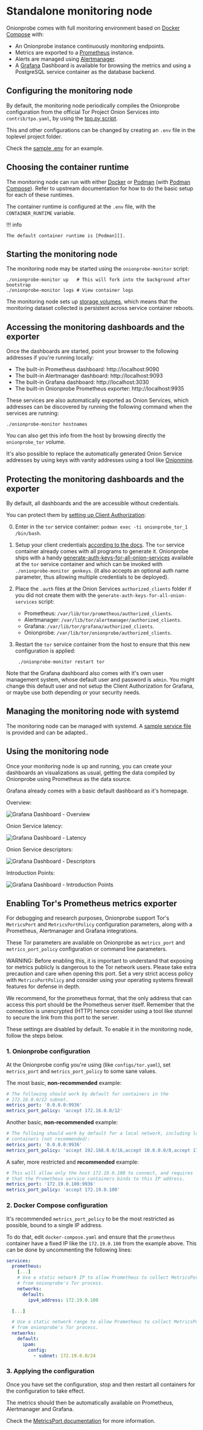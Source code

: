# Standalone monitoring node

Onionprobe comes with full monitoring environment based on [Docker
Compose](https://docs.docker.com/compose/) with:

* An Onionprobe instance continuously monitoring endpoints.
* Metrics are exported to a [Prometheus](https://prometheus.io) instance.
* Alerts are managed using [Alertmanager](https://prometheus.io/docs/alerting/latest/alertmanager/).
* A [Grafana](https://grafana.com) Dashboard is available for browsing the
  metrics and using a PostgreSQL service container as the database backend.

## Configuring the monitoring node

By default, the monitoring node periodically compiles the Onionprobe configuration
from the official Tor Project Onion Services into `contrib/tpo.yaml`, by using
the [tpo.py script][].

This and other configurations can be changed by creating an `.env` file in the
toplevel project folder.

Check the [sample .env][] for an example.

[tpo.py script]: api/helpers.md#tpo
[sample .env]: https://gitlab.torproject.org/tpo/onion-services/onionprobe/-/blob/main/configs/env.sample

## Choosing the container runtime

The monitoring node can run with either [Docker][] or [Podman][] (with [Podman
Compose][]). Refer to upstream documentation for how to do the basic setup for
each of these runtimes.

The container runtime is configured at the `.env` file, with the
`CONTAINER_RUNTIME` variable.

!!! info

    The default container runtime is [Podman][].

[Docker]: https://docker.com
[Podman]: https://podman.io
[Podman Compose]: https://github.com/containers/podman-compose

## Starting the monitoring node

The monitoring node may be started using the `onionprobe-monitor` script:

    ./onionprobe-monitor up   # This will fork into the background after bootstrap
    ./onionprobe-monitor logs # View container logs

The monitoring node sets up [storage
volumes](https://docs.docker.com/storage/volumes/), which means that the
monitoring dataset collected is persistent across service container reboots.

## Accessing the monitoring dashboards and the exporter

Once the dashboards are started, point your browser to the following addresses
if you're running locally:

* The built-in Prometheus   dashboard: http://localhost:9090
* The built-in Alertmanager dashboard: http://localhost:9093
* The built-in Grafana      dashboard: http://localhost:3030
* The built-in Onionprobe   Prometheus exporter: http://localhost:9935

These services are also automatically exported as Onion Services,
which addresses can be discovered by running the following command
when the services are running:

    ./onionprobe-monitor hostnames

You can also get this info from the host by browsing directly the
`onionprobe_tor` volume.

It's also possible to replace the automatically generated Onion Service
addresses by using keys with vanity addresses using a tool like
[Onionmine](https://gitlab.torproject.org/tpo/onion-services/onionmine).

## Protecting the monitoring dashboards and the exporter

By default, all dashboards and the are accessible without credentials.

You can protect them by [setting up Client
Authorization](https://community.torproject.org/onion-services/advanced/client-auth/):

0. Enter in the `tor` service container: `podman exec -ti onionprobe_tor_1 /bin/bash`.
1. Setup your client credentials [according to the docs](https://community.torproject.org/onion-services/advanced/client-auth/).
   The `tor` service container already comes with all programs to generate it.
   Onionprobe ships with a handy [generate-auth-keys-for-all-onion-services][]
   available at the `tor` service container and which can be invoked with
   `./onionprobe-monitor genkeys`.
   (it also accepts an optional auth name parameter, thus allowing multiple
   credentials to be deployed).
2. Place the `.auth` files at the Onion Services `authorized_clients` folder if you did not
   create them with the `generate-auth-keys-for-all-onion-services` script:
    * Prometheus: `/var/lib/tor/prometheus/authorized_clients`.
    * Alertmanager: `/var/lib/tor/alertmanager/authorized_clients`.
    * Grafana: `/var/lib/tor/grafana/authorized_clients`.
    * Onionprobe: `/var/lib/tor/onionprobe/authorized_clients`.
3. Restart the `tor` service container from the host to ensure that this new
   configuration is applied:

        ./onionprobe-monitor restart tor

Note that the Grafana dashboard also comes with it's own user management system,
whose default user and password is `admin`. You might change this default user
and not setup the Client Authorization for Grafana, or maybe use both depending
or your security needs.

[generate-auth-keys-for-all-onion-services]: https://gitlab.torproject.org/tpo/onion-services/onionprobe/-/blob/main/scripts/generate-auth-keys-for-all-onion-services

## Managing the monitoring node with systemd

The monitoring node can be managed with systemd.
A [sample service file][] is provided
and can be adapted..

[sample service file]: https://gitlab.torproject.org/tpo/onion-services/onionprobe/-/blob/main/configs/systemd/onionprobe-monitor.service

## Using the monitoring node

Once your monitoring node is up and running, you can create your dashboards an
visualizations as usual, getting the data compiled by Onionprobe using
Prometheus as the data source.

Grafana already comes with a basic default dashboard as it's homepage.

Overview:

![](assets/dashboard/overview.png "Grafana Dashboard - Overview")

Onion Service latency:

![](assets/dashboard/latency.png "Grafana Dashboard - Latency")

Onion Service descriptors:

![](assets/dashboard/descriptors.png "Grafana Dashboard - Descriptors")

Introduction Points:

![](assets/dashboard/intros.png "Grafana Dashboard - Introduction Points")

## Enabling Tor's Prometheus metrics exporter

For debugging and research purposes, Onionprobe support Tor's `MetricsPort` and
`MetricsPortPolicy` configuration parameters, along with a Prometheus,
Alertmanager and Grafana integrations.

These Tor parameters are available on Onionprobe as `metrics_port` and
`metrics_port_policy` configuration or command line parameters.

WARNING: Before enabling this, it is important to understand that exposing
tor metrics publicly is dangerous to the Tor network users. Please take extra
precaution and care when opening this port. Set a very strict access policy
with `MetricsPortPolicy` and consider using your operating systems firewall
features for defense in depth.

We recommend, for the prometheus format, that the only address that can
access this port should be the Prometheus server itself. Remember that the
connection is unencrypted (HTTP) hence consider using a tool like stunnel to
secure the link from this port to the server.

These settings are disabled by default. To enable it in the monitoring node,
follow the steps below.

### 1. Onionprobe configuration

At the Onionprobe config you're using (like `configs/tor.yaml`), set
`metrics_port` and `metrics_port_policy` to some sane values.

The most basic, **non-recommended** example:

```yaml
# The following should work by default for containers in the
# 172.16.0.0/12 subnet.
metrics_port: '0.0.0.0:9936'
metrics_port_policy: 'accept 172.16.0.0/12'
```

Another basic, **non-recommended** example:

```yaml
# The folloing should work by default for a local network, including local
# containers (not recommended):
metrics_port: '0.0.0.0:9936'
metrics_port_policy: 'accept 192.168.0.0/16,accept 10.0.0.0/8,accept 172.16.0.0/12'
```

A safer, more restricted and **recommended** example:


```yaml
# This will allow only the host 172.19.0.100 to connect, and requires
# that the Prometheus service containers binds to this IP address.
metrics_port: '172.19.0.100:9936'
metrics_port_policy: 'accept 172.19.0.100'
```

### 2. Docker Compose configuration

It's recommended `metrics_port_policy` to be the most restricted as possible,
bound to a single IP address.

To do that, edit `docker-compose.yaml` and ensure that the `prometheus` container have
a fixed IP like the `172.19.0.100` from the example above. This can be done by
uncommenting the following lines:

```yaml
services:
  prometheus:
    [...]
    # Use a static network IP to allow Prometheus to collect MetricsPort data
    # from onionprobe's Tor process.
    networks:
      default:
        ipv4_address: 172.19.0.100

  [...]

  # Use a static network range to allow Prometheus to collect MetricsPort data
  # from onionprobe's Tor process.
  networks:
    default:
      ipam:
        config:
          - subnet: 172.19.0.0/24
```

### 3. Applying the configuration

Once you have set the configuration, stop and then restart all containers for
the configuration to take effect.

The metrics should then be automatically available on Prometheus, Alertmanager
and Grafana.

Check the [MetricsPort documentation][] for more information.

[MetricsPort documentation]: https://support.torproject.org/relay-operators/relay-bridge-overloaded/#metricsport
